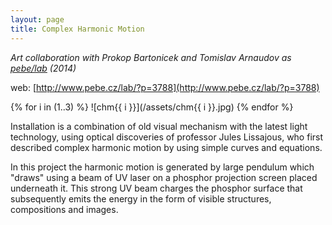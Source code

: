 ```yaml
---
layout: page
title: Complex Harmonic Motion
---
```


*Art collaboration with Prokop Bartonicek and Tomislav Arnaudov as [pebe/lab](/pebe-lab) (2014)*

web: [http://www.pebe.cz/lab/?p=3788](http://www.pebe.cz/lab/?p=3788)

{% for i in (1..3) %}
![chm{{ i }}](/assets/chm{{ i }}.jpg)
{% endfor %}

Installation is a combination of old visual mechanism with the latest light technology, using optical discoveries of professor Jules Lissajous, who first described complex harmonic motion by using simple curves and equations.

In this project the harmonic motion is generated by large pendulum which "draws" using a beam of UV laser on a phosphor projection screen placed underneath it. This strong UV beam charges the phosphor surface that subsequently emits the energy in the form of visible structures, compositions and images.
